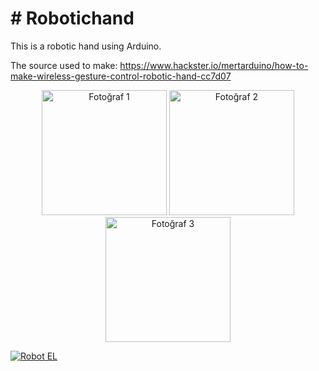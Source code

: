 <h1># Robotichand</h1>
<p>This is a robotic hand using Arduino.</p>

<p>The source used to make: <a href="https://www.hackster.io/mertarduino/how-to-make-wireless-gesture-control-robotic-hand-cc7d07">https://www.hackster.io/mertarduino/how-to-make-wireless-gesture-control-robotic-hand-cc7d07</a></p>

<p align="center">
  <img src="https://cdn.glitch.global/47f30941-07fc-4244-99bc-49b79e88de30/.Afi%C5%9F.jpg?v=1726166662440" alt="Fotoğraf 1" width="200"/>
  <img src="https://cdn.glitch.global/47f30941-07fc-4244-99bc-49b79e88de30/e3d76835-4b37-480a-95e8-24cf556536b6.IMG-20240513-WA0033.jpg?v=1726166702435" alt="Fotoğraf 2" width="200"/>
  <img src="https://cdn.glitch.global/47f30941-07fc-4244-99bc-49b79e88de30/86bd7569-94b8-40d4-9a3c-094f345aaad7.IMG-20240513-WA0013.jpg?v=1726166702828" alt="Fotoğraf 3" width="200"/>
</p>

<!-- Embed video -->
[![Robot EL](https://img.youtube.com/vi/SuPppLpBBNI/0.jpg)](https://www.youtube.com/watch?v=SuPppLpBBNI)

